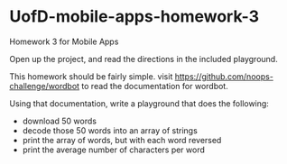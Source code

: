 # UofD-mobile-apps-homework-3
Homework 3 for Mobile Apps

Open up the project, and read the directions in the included playground.

This homework should be fairly simple.
visit https://github.com/noops-challenge/wordbot to read
the documentation for wordbot.

Using that documentation, write a playground that does
the following:

- download 50 words
- decode those 50 words into an array of strings
- print the array of words, but with each word reversed
- print the average number of characters per word

